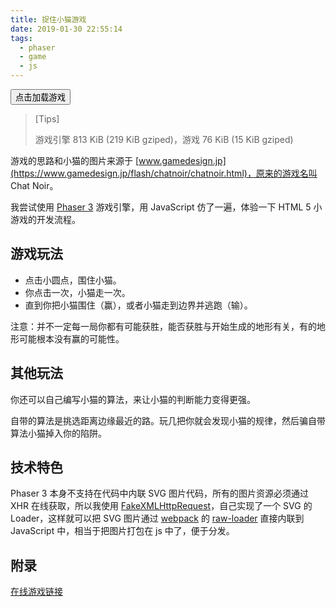 ```yaml
---
title: 捉住小猫游戏
date: 2019-01-30 22:55:14
tags:
  - phaser
  - game
  - js
---
```


<div id="phaser-catch-the-cat"></div>
<button id="phaser-catch-the-cat-load-button">点击加载游戏</button>
<script>
  document.getElementById('phaser-catch-the-cat-load-button').addEventListener('click', function () {
    document.getElementById('phaser-catch-the-cat').innerHTML = '<iframe width="100%" height="600" src="/assets/2019-01-30-phaser-catch-the-cat/index.html"></iframe>';
    this.remove();
  });
</script>

> [Tips]
>
> 游戏引擎 813 KiB (219 KiB gziped)，游戏 76 KiB (15 KiB gziped)

游戏的思路和小猫的图片来源于 [www.gamedesign.jp](https://www.gamedesign.jp/flash/chatnoir/chatnoir.html)，原来的游戏名叫 Chat Noir。

我尝试使用 [Phaser 3](https://phaser.io/) 游戏引擎，用 JavaScript 仿了一遍，体验一下 HTML 5 小游戏的开发流程。

## 游戏玩法

* 点击小圆点，围住小猫。
* 你点击一次，小猫走一次。
* 直到你把小猫围住（赢），或者小猫走到边界并逃跑（输）。

注意：并不一定每一局你都有可能获胜，能否获胜与开始生成的地形有关，有的地形可能根本没有赢的可能性。

## 其他玩法

你还可以自己编写小猫的算法，来让小猫的判断能力变得更强。

自带的算法是挑选距离边缘最近的路。玩几把你就会发现小猫的规律，然后骗自带算法小猫掉入你的陷阱。

## 技术特色

Phaser 3 本身不支持在代码中内联 SVG 图片代码，所有的图片资源必须通过 XHR 在线获取，所以我使用 [FakeXMLHttpRequest](https://github.com/pretenderjs/FakeXMLHttpRequest)，自己实现了一个 SVG 的 Loader，这样就可以把 SVG 图片通过 [webpack](https://webpack.js.org/) 的 [raw-loader](https://webpack.js.org/loaders/raw-loader/) 直接内联到 JavaScript 中，相当于把图片打包在 js 中了，便于分发。

## 附录

[在线游戏链接](/assets/2019-01-30-phaser-catch-the-cat/index.html)
